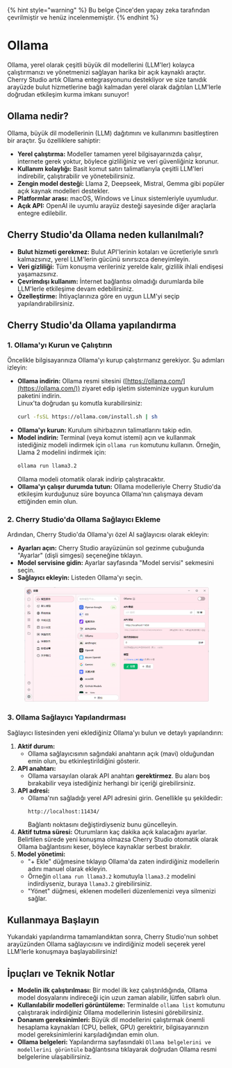 
{% hint style="warning" %}
Bu belge Çince'den yapay zeka tarafından çevrilmiştir ve henüz incelenmemiştir.
{% endhint %}

# Ollama

Ollama, yerel olarak çeşitli büyük dil modellerini (LLM'ler) kolayca çalıştırmanızı ve yönetmenizi sağlayan harika bir açık kaynaklı araçtır. Cherry Studio artık Ollama entegrasyonunu destekliyor ve size tanıdık arayüzde bulut hizmetlerine bağlı kalmadan yerel olarak dağıtılan LLM'lerle doğrudan etkileşim kurma imkanı sunuyor!

## Ollama nedir?

Ollama, büyük dil modellerinin (LLM) dağıtımını ve kullanımını basitleştiren bir araçtır. Şu özelliklere sahiptir:

* **Yerel çalıştırma:** Modeller tamamen yerel bilgisayarınızda çalışır, internete gerek yoktur, böylece gizliliğiniz ve veri güvenliğiniz korunur.
* **Kullanım kolaylığı:** Basit komut satırı talimatlarıyla çeşitli LLM'leri indirebilir, çalıştırabilir ve yönetebilirsiniz.
* **Zengin model desteği:** Llama 2, Deepseek, Mistral, Gemma gibi popüler açık kaynak modelleri destekler.
* **Platformlar arası:** macOS, Windows ve Linux sistemleriyle uyumludur.
* **Açık API:** OpenAI ile uyumlu arayüz desteği sayesinde diğer araçlarla entegre edilebilir.

## Cherry Studio'da Ollama neden kullanılmalı?

* **Bulut hizmeti gerekmez:** Bulut API'lerinin kotaları ve ücretleriyle sınırlı kalmazsınız, yerel LLM'lerin gücünü sınırsızca deneyimleyin.
* **Veri gizliliği:** Tüm konuşma verileriniz yerelde kalır, gizlilik ihlali endişesi yaşamazsınız.
* **Çevrimdışı kullanım:** İnternet bağlantısı olmadığı durumlarda bile LLM'lerle etkileşime devam edebilirsiniz.
* **Özelleştirme:** İhtiyaçlarınıza göre en uygun LLM'yi seçip yapılandırabilirsiniz.

## Cherry Studio'da Ollama yapılandırma

### **1. Ollama'yı Kurun ve Çalıştırın**

Öncelikle bilgisayarınıza Ollama'yı kurup çalıştırmanız gerekiyor. Şu adımları izleyin:

* **Ollama indirin:** Ollama resmi sitesini ([https://ollama.com/](https://ollama.com/)) ziyaret edip işletim sisteminize uygun kurulum paketini indirin.  
Linux'ta doğrudan şu komutla kurabilirsiniz:
    ```sh
    curl -fsSL https://ollama.com/install.sh | sh
    ```
* **Ollama'yı kurun:** Kurulum sihirbazının talimatlarını takip edin.
* **Model indirin:** Terminal (veya komut istemi) açın ve kullanmak istediğiniz modeli indirmek için `ollama run` komutunu kullanın. Örneğin, Llama 2 modelini indirmek için:
    ```sh
    ollama run llama3.2
    ```
    Ollama modeli otomatik olarak indirip çalıştıracaktır.
* **Ollama'yı çalışır durumda tutun:** Ollama modelleriyle Cherry Studio'da etkileşim kurduğunuz süre boyunca Ollama'nın çalışmaya devam ettiğinden emin olun.

### **2. Cherry Studio'da Ollama Sağlayıcı Ekleme**

Ardından, Cherry Studio'da Ollama'yı özel AI sağlayıcısı olarak ekleyin:

* **Ayarları açın:** Cherry Studio arayüzünün sol gezinme çubuğunda "Ayarlar" (dişli simgesi) seçeneğine tıklayın.
* **Model servisine gidin:** Ayarlar sayfasında "Model servisi" sekmesini seçin.
* **Sağlayıcı ekleyin:** Listeden Ollama'yı seçin.

<figure><img src="../../.gitbook/assets/image (5) (3).png" alt=""><figcaption></figcaption></figure>

### **3. Ollama Sağlayıcı Yapılandırması**

Sağlayıcı listesinden yeni eklediğiniz Ollama'yı bulun ve detaylı yapılandırın:

1. **Aktif durum:**
   * Ollama sağlayıcısının sağındaki anahtarın açık (mavi) olduğundan emin olun, bu etkinleştirildiğini gösterir.
2. **API anahtarı:**
   * Ollama varsayılan olarak API anahtarı **gerektirmez**. Bu alanı boş bırakabilir veya istediğiniz herhangi bir içeriği girebilirsiniz.
3. **API adresi:**
   * Ollama'nın sağladığı yerel API adresini girin. Genellikle şu şekildedir:
       ```
       http://localhost:11434/
       ```
       Bağlantı noktasını değiştirdiyseniz bunu güncelleyin.
4. **Aktif tutma süresi:** Oturumların kaç dakika açık kalacağını ayarlar. Belirtilen sürede yeni konuşma olmazsa Cherry Studio otomatik olarak Ollama bağlantısını keser, böylece kaynaklar serbest bırakılır.
5. **Model yönetimi:**
   * "+ Ekle" düğmesine tıklayıp Ollama'da zaten indirdiğiniz modellerin adını manuel olarak ekleyin.
   * Örneğin `ollama run llama3.2` komutuyla `llama3.2` modelini indirdiyseniz, buraya `llama3.2` girebilirsiniz.
   * "Yönet" düğmesi, eklenen modelleri düzenlemenizi veya silmenizi sağlar.

## Kullanmaya Başlayın

Yukarıdaki yapılandırma tamamlandıktan sonra, Cherry Studio'nun sohbet arayüzünden Ollama sağlayıcısını ve indirdiğiniz modeli seçerek yerel LLM'lerle konuşmaya başlayabilirsiniz!

## İpuçları ve Teknik Notlar

* **Modelin ilk çalıştırılması:** Bir model ilk kez çalıştırıldığında, Ollama model dosyalarını indireceği için uzun zaman alabilir, lütfen sabırlı olun.
* **Kullanılabilir modelleri görüntüleme:** Terminalde `ollama list` komutunu çalıştırarak indirdiğiniz Ollama modellerinin listesini görebilirsiniz.
* **Donanım gereksinimleri:** Büyük dil modellerini çalıştırmak önemli hesaplama kaynakları (CPU, bellek, GPU) gerektirir, bilgisayarınızın model gereksinimlerini karşıladığından emin olun.
* **Ollama belgeleri:** Yapılandırma sayfasındaki `Ollama belgelerini ve modellerini görüntüle` bağlantısına tıklayarak doğrudan Ollama resmi belgelerine ulaşabilirsiniz.